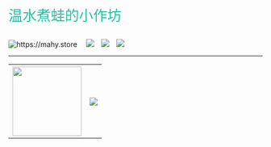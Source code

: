 <div>
    <p style="font-size:28px;color:#25C2A0">温水煮蛙的小作坊</p>
    <img alt="https://mahy.store" src="https://img.shields.io/badge/%E6%B8%A9%E6%B0%B4%E7%85%AE%E8%9B%99-FC5531">&emsp;
    <a href="https://mahy.store/"><img src="https://img.shields.io/badge/Website-博客-blue" /></a>&emsp;<a href="https://mahy.store"><img src="https://img.shields.io/badge/WeChat-微信-07c160" /></a>&emsp;<a href="https://www.zhihu.com/people/news-79-38/"><img src="https://img.shields.io/badge/Zhihu-知乎-blue" /></a>
</div>

---

<table>
   <tr>
        <th>
            <div align="center"> <img height="137px" src="https://github-readme-stats.vercel.app/api?username=itmahy&hide_title=true&hide_border=true&show_icons=trueline_height=21&text_color=000&icon_color=000&bg_color=0,ea6161,ffc64d,fffc4d,52fa5a&theme=graywhite" /> </div>
        </th>
        <th>
          <div align="center"> <img src="https://github-readme-stats.vercel.app/api/top-langs/?username=itmahy&hide_title=true&hide_border=true&layout=compact&langs_count=6&text_color=000&icon_color=fff&bg_color=0,52fa5a,4dfcff,c64dff&theme=graywhite" /> </div>  
        </th>
  </tr>
</table>







